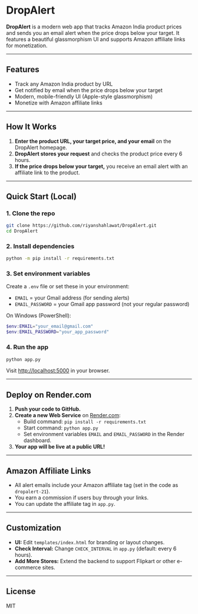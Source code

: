 # DropAlert

**DropAlert** is a modern web app that tracks Amazon India product prices and sends you an email alert when the price drops below your target. It features a beautiful glassmorphism UI and supports Amazon affiliate links for monetization.

---

## Features
- Track any Amazon India product by URL
- Get notified by email when the price drops below your target
- Modern, mobile-friendly UI (Apple-style glassmorphism)
- Monetize with Amazon affiliate links

---

## How It Works
1. **Enter the product URL, your target price, and your email** on the DropAlert homepage.
2. **DropAlert stores your request** and checks the product price every 6 hours.
3. **If the price drops below your target,** you receive an email alert with an affiliate link to the product.

---

## Quick Start (Local)

### 1. Clone the repo
```bash
git clone https://github.com/riyanshahlawat/DropAlert.git
cd DropAlert
```

### 2. Install dependencies
```bash
python -m pip install -r requirements.txt
```

### 3. Set environment variables
Create a `.env` file or set these in your environment:
- `EMAIL` = your Gmail address (for sending alerts)
- `EMAIL_PASSWORD` = your Gmail app password (not your regular password)

On Windows (PowerShell):
```powershell
$env:EMAIL="your_email@gmail.com"
$env:EMAIL_PASSWORD="your_app_password"
```

### 4. Run the app
```bash
python app.py
```
Visit [http://localhost:5000](http://localhost:5000) in your browser.

---

## Deploy on Render.com
1. **Push your code to GitHub.**
2. **Create a new Web Service** on [Render.com](https://render.com/):
   - Build command: `pip install -r requirements.txt`
   - Start command: `python app.py`
   - Set environment variables `EMAIL` and `EMAIL_PASSWORD` in the Render dashboard.
3. **Your app will be live at a public URL!**

---

## Amazon Affiliate Links
- All alert emails include your Amazon affiliate tag (set in the code as `dropalert-21`).
- You earn a commission if users buy through your links.
- You can update the affiliate tag in `app.py`.

---

## Customization
- **UI:** Edit `templates/index.html` for branding or layout changes.
- **Check Interval:** Change `CHECK_INTERVAL` in `app.py` (default: every 6 hours).
- **Add More Stores:** Extend the backend to support Flipkart or other e-commerce sites.

---

## License
MIT 